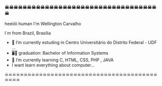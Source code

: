 ### ☠☠☠☠☠☠☠☠☠☠☠☠☠☠☠☠☠☠☠☠☠☠☠☠☠☠☠☠☠☠☠☠☠☠☠
 heeiiiii human I'm Wellington Carvalho 

 I´m from Brazil, Brasilia




- 🔭 I’m currently estuding in Centro Universitário do Distrito Federal - UDF  ...
- 🖥💾 graduation: Bachelor of Information Systems
- 🌱 I’m currently learning C, HTML, CSS, PHP , JAVA
- I want learn everything about computer...



☠☠☠☠☠☠☠☠☠☠☠☠☠☠☠☠☠☠☠☠☠☠☠☠☠☠☠☠☠☠☠☠☠☠☠☠☠☠☠☠☠☠☠☠

